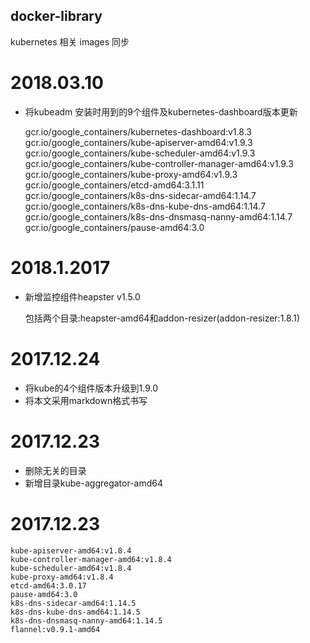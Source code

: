 ## docker-library

kubernetes 相关 images 同步
# 2018.03.10

* 将kubeadm 安装时用到的9个组件及kubernetes-dashboard版本更新

	gcr.io/google_containers/kubernetes-dashboard:v1.8.3
	gcr.io/google_containers/kube-apiserver-amd64:v1.9.3
	gcr.io/google_containers/kube-scheduler-amd64:v1.9.3
	gcr.io/google_containers/kube-controller-manager-amd64:v1.9.3
	gcr.io/google_containers/kube-proxy-amd64:v1.9.3
	gcr.io/google_containers/etcd-amd64:3.1.11
	gcr.io/google_containers/k8s-dns-sidecar-amd64:1.14.7
	gcr.io/google_containers/k8s-dns-kube-dns-amd64:1.14.7
	gcr.io/google_containers/k8s-dns-dnsmasq-nanny-amd64:1.14.7
	gcr.io/google_containers/pause-amd64:3.0

# 2018.1.2017

* 新增监控组件heapster v1.5.0
	
	包括两个目录:heapster-amd64和addon-resizer(addon-resizer:1.8.1)

# 2017.12.24
* 将kube的4个组件版本升级到1.9.0
* 将本文采用markdown格式书写
	
# 2017.12.23
* 删除无关的目录
* 新增目录kube-aggregator-amd64
	  
# 2017.12.23

	kube-apiserver-amd64:v1.8.4
	kube-controller-manager-amd64:v1.8.4
	kube-scheduler-amd64:v1.8.4
	kube-proxy-amd64:v1.8.4
	etcd-amd64:3.0.17
	pause-amd64:3.0
	k8s-dns-sidecar-amd64:1.14.5
	k8s-dns-kube-dns-amd64:1.14.5
	k8s-dns-dnsmasq-nanny-amd64:1.14.5
	flannel:v0.9.1-amd64
